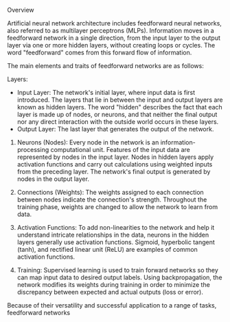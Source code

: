 Overview

Artificial neural network architecture includes feedforward neural networks, also referred to as multilayer perceptrons (MLPs). Information moves in a feedforward network in a single direction, from the input layer to the output layer via one or more hidden layers, without creating loops or cycles. The word "feedforward" comes from this forward flow of information.

The main elements and traits of feedforward networks are as follows:

Layers:

- Input Layer: The network's initial layer, where input data is first introduced.
The layers that lie in between the input and output layers are known as hidden layers. The word "hidden" describes the fact that each layer is made up of nodes, or neurons, and that neither the final output nor any direct interaction with the outside world occurs in these layers.
- Output Layer: The last layer that generates the output of the network.

1. Neurons (Nodes): Every node in the network is an information-processing computational unit.
Features of the input data are represented by nodes in the input layer.
Nodes in hidden layers apply activation functions and carry out calculations using weighted inputs from the preceding layer.
The network's final output is generated by nodes in the output layer.

2. Connections (Weights): The weights assigned to each connection between nodes indicate the connection's strength.
Throughout the training phase, weights are changed to allow the network to learn from data.

3. Activation Functions: To add non-linearities to the network and help it understand intricate relationships in the data, neurons in the hidden layers generally use activation functions.
Sigmoid, hyperbolic tangent (tanh), and rectified linear unit (ReLU) are examples of common activation functions.

4. Training: Supervised learning is used to train forward networks so they can map input data to desired output labels.
Using backpropagation, the network modifies its weights during training in order to minimize the discrepancy between expected and actual outputs (loss or error).

Because of their versatility and successful application to a range of tasks, feedforward networks
